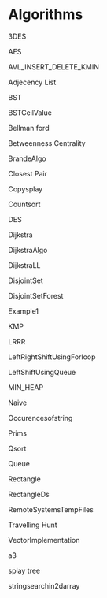 # Algorithms

3DES 

AES

AVL_INSERT_DELETE_KMIN

Adjecency List

BST

BSTCeilValue

Bellman ford

Betweenness Centrality

BrandeAlgo

Closest Pair

Copysplay

Countsort

DES

Dijkstra

DijkstraAlgo

DijkstraLL

DisjointSet

DisjointSetForest

Example1

KMP

LRRR

LeftRightShiftUsingForloop

LeftShiftUsingQueue

MIN_HEAP

Naive

Occurencesofstring

Prims

Qsort

Queue

Rectangle

RectangleDs

RemoteSystemsTempFiles

Travelling Hunt

VectorImplementation

a3

splay tree

stringsearchin2darray
